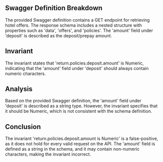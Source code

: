 ## Swagger Definition Breakdown

The provided Swagger definition contains a GET endpoint for retrieving hotel offers. The response schema includes a nested structure with properties such as 'data', 'offers', and 'policies'. The 'amount' field under 'deposit' is described as the deposit/prepay amount.

## Invariant
The invariant states that 'return.policies.deposit.amount' is Numeric, indicating that the 'amount' field under 'deposit' should always contain numeric characters.

## Analysis
Based on the provided Swagger definition, the 'amount' field under 'deposit' is described as a string type. However, the invariant specifies that it should be Numeric, which is not consistent with the schema definition.

## Conclusion
The invariant 'return.policies.deposit.amount is Numeric' is a false-positive, as it does not hold for every valid request on the API. The 'amount' field is defined as a string in the schema, and it may contain non-numeric characters, making the invariant incorrect.
